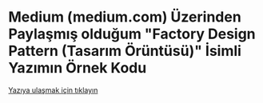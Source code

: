 # Medium (medium.com) Üzerinden Paylaşmış olduğum "Factory Design Pattern (Tasarım Örüntüsü)" İsimli Yazımın Örnek Kodu

[Yazıya ulaşmak için tıklayın](https://medium.com/@metinalniacik/factory-design-pattern-tasar%C4%B1m-%C3%B6r%C3%BCnt%C3%BCs%C3%BC-e7b4bfa72205)
